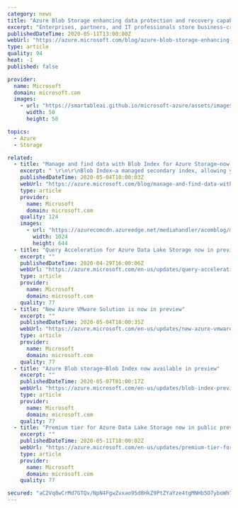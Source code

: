```yaml
---
category: news
title: "Azure Blob Storage enhancing data protection and recovery capabilities"
excerpt: "Enterprises, partners, and IT professionals store business-critical data in Azure Blob Storage. We are committed to providing the best-in-class data protection and recovery capabilities to keep your applications running. Today, we are announcing the general availability of Geo-Zone-Redundant Storage"
publishedDateTime: 2020-05-11T13:00:00Z
webUrl: "https://azure.microsoft.com/blog/azure-blob-storage-enhancing-data-protection-and-recovery-capabilities/"
type: article
quality: 94
heat: -1
published: false

provider:
  name: Microsoft
  domain: microsoft.com
  images:
    - url: "https://smartableai.github.io/microsoft-azure/assets/images/organizations/microsoft.com-50x50.jpg"
      width: 50
      height: 50

topics:
  - Azure
  - Storage

related:
  - title: "Manage and find data with Blob Index for Azure Storage—now in preview"
    excerpt: " \r\n\r\nBlob Index—a managed secondary index, allowing you to store multi-dimensional object attributes to describe your data objects for Azure Blob storage—is now available in preview. Built on top of blob storage, Blob Index offers consistent reliability, availability, and performance for all your workloads."
    publishedDateTime: 2020-05-04T10:00:03Z
    webUrl: "https://azure.microsoft.com/blog/manage-and-find-data-with-blob-index-for-azure-storage-now-in-preview/"
    type: article
    provider:
      name: Microsoft
      domain: microsoft.com
    quality: 124
    images:
      - url: "https://azurecomcdn.azureedge.net/mediahandler/acomblog/media/Default/blog/92cec444-9b04-4e3c-9250-2af9a918d97d.png"
        width: 1024
        height: 644
  - title: "Query Acceleration for Azure Data Lake Storage now in preview"
    excerpt: ""
    publishedDateTime: 2020-04-29T16:00:06Z
    webUrl: "https://azure.microsoft.com/en-us/updates/query-acceleration-for-azure-data-lake-storage-now-in-preview-2/"
    type: article
    provider:
      name: Microsoft
      domain: microsoft.com
    quality: 77
  - title: "New Azure VMware Solution is now in preview"
    excerpt: ""
    publishedDateTime: 2020-05-04T18:00:35Z
    webUrl: "https://azure.microsoft.com/en-us/updates/new-azure-vmware-solution-is-now-in-preview/"
    type: article
    provider:
      name: Microsoft
      domain: microsoft.com
    quality: 77
  - title: "Azure Blob storage—Blob Index now available in preview"
    excerpt: ""
    publishedDateTime: 2020-05-07T01:00:17Z
    webUrl: "https://azure.microsoft.com/en-us/updates/blob-index-preview/"
    type: article
    provider:
      name: Microsoft
      domain: microsoft.com
    quality: 77
  - title: "Premium tier for Azure Data Lake Storage now in public preview"
    excerpt: ""
    publishedDateTime: 2020-05-11T18:00:02Z
    webUrl: "https://azure.microsoft.com/en-us/updates/premium-tier-for-azure-data-lake-storage-now-in-public-preview/"
    type: article
    provider:
      name: Microsoft
      domain: microsoft.com
    quality: 77

secured: "aC2Vq8wCrMd7GTQv/NpN4FgwZvxao95d8HkZ9PtZYaYze4tgMNHb5O7yboWh7iwj9hK2FymsVdfRttoArt4TbjKXVUHUaNAvCcRjHouNIgUPkt6zx43OdS4pp6pPBK/hf2lAKXdGdrvPFaUuhJLkGwmv1kH+U5dqe9zRIz1KuzArlU8EISa4O20XXYYrLeEXQrZE6DdinakjNS83TL5iMzy3ZDVzwYynHMKCuQWh0iUFmeZSBGWFcG0M8NurkR8RmsdbkBPKhsBXgAeSAsFrynUKOE4GweQyfuUlN8uYKpm1K25727yrEv9gg5zJSSAnxAiEj/YgNUgD3Ga6x4ZXRg==;5KOj3yfAxeyKJvmOo2rqHA=="
---
```


